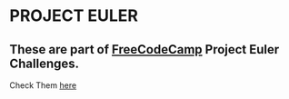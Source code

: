 # PROJECT EULER

## These are part of [FreeCodeCamp](https://freecodecamp.org) Project Euler Challenges.

Check Them [here](https://www.freecodecamp.org/learn/coding-interview-prep/project-euler/)